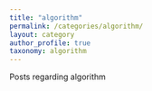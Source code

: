 ```yaml
---
title: "algorithm"
permalink: /categories/algorithm/
layout: category
author_profile: true
taxonomy: algorithm
---
```


Posts regarding algorithm